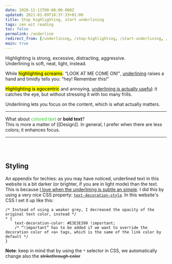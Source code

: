 ```yaml
---
date: 2020-12-11T00:00:00.000Z
updated: 2021-01-09T18:37:33+01:00
title: Stop highlighting, start underlining
tags: zen wit reading
toc: false
permalink: /underline
redirect_from: [/underlining, /stop-highlighting, /start-underlining, /stop-highlighting-start-underlining]
main: true
---
```

Highlighting is strong, excessive, distracting, aggressive.\
Underlining is soft, neat, light, instead.

While <mark>highlighting screams</mark>: <q>LOOK AT ME COME ON!</q>, <u>underlining</u> raises a hand and timidly tells you: <q>hey! Remember this!</q>

<mark>Highlighting is egocentric</mark> and annoying, <u>underlining is actually useful</u>: it catches the eye, but without stressing it with too many frills.

Underlining lets you focus on the content, which is what actually matters.

---

What about <span style='color:limegreen'>colored text</span> or **bold text**?\
This is more a matter of [[Design]]. In general, I prefer when there are less colors; it enhances focus.

---

<br>
<br>

## Styling

An appendix for techies: as you may have noticed, underlined text in this website is a bit darker (or brighter, if you are in light mode) than the text. This is because <u>I love when the underlining is subtle an simple</u>. I did this by using a very nice CSS property: [`text-decoration-style`](https://developer.mozilla.org/en-US/docs/Web/CSS/text-decoration-style 'text-decoration-style on MDN'). In this website's CSS I set it up like this:

    /* Instead of using a weaker grey, I decreased the opacity of the original text color, instead */
    * {
    	text-decoration-color: #E3E3E399 !important;
    	/* “!important” has to be added if we want to override the decoration color of <a> tags, which is the same of the link color by default */
    }

<div class='yellow box'>
	<strong>Note</strong>: keep in mind that by using the <code>*</code> selector in CSS, we automatically change also the <del>strikethrough color</del>
</div>